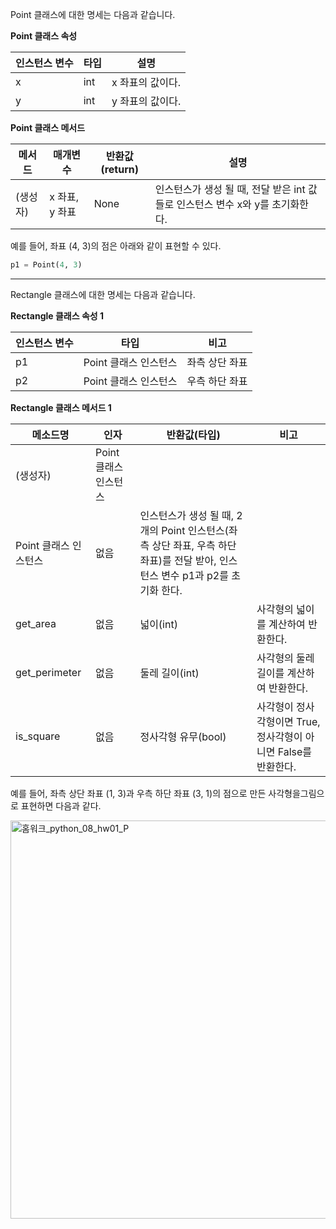 Point 클래스에 대한 명세는 다음과 같습니다.

**Point 클래스 속성**

| 인스턴스 변수 | 타입  | 설명         |
| ------- | --- | ---------- |
| x       | int | x 좌표의 값이다. |
| y       | int | y 좌표의 값이다. |

**Point 클래스 메서드**

| 메서드   | 매개변수       | 반환값(return) | 설명                                               |
| ----- | ---------- | ----------- | ------------------------------------------------ |
| (생성자) | x 좌표, y 좌표 | None        | 인스턴스가 생성 될 때, 전달 받은 int 값들로 인스턴스 변수 x와 y를 초기화한다. |

예를 들어, 좌표 (4, 3)의 점은 아래와 같이 표현할 수 있다.

```python
p1 = Point(4, 3)
```

---

Rectangle 클래스에 대한 명세는 다음과 같습니다.

**Rectangle 클래스 속성 1**

| 인스턴스 변수 | 타입             | 비고       |
| ------- | -------------- | -------- |
| p1      | Point 클래스 인스턴스 | 좌측 상단 좌표 |
| p2      | Point 클래스 인스턴스 | 우측 하단 좌표 |

**Rectangle 클래스 메서드 1**

| 메소드명           | 인자             | 반환값(타입)                                                                          | 비고                                       |
| -------------- | -------------- | -------------------------------------------------------------------------------- | ---------------------------------------- |
| (생성자)          | Point 클래스 인스턴스 |                                                                                  |                                          |
| Point 클래스 인스턴스 | 없음             | 인스턴스가 생성 될 때, 2개의 Point 인스턴스(좌측 상단 좌표, 우측 하단 좌표)를 전달 받아, 인스턴스 변수 p1과 p2를 초기화 한다. |                                          |
| get_area       | 없음             | 넓이(int)                                                                          | 사각형의 넓이를 계산하여 반환한다.                      |
| get_perimeter  | 없음             | 둘레 길이(int)                                                                       | 사각형의 둘레 길이를 계산하여 반환한다.                   |
| is_square      | 없음             | 정사각형 유무(bool)                                                                    | 사각형이 정사각형이면 True, 정사각형이 아니면 False를 반환한다. |

예를 들어, 좌측 상단 좌표 (1, 3)과 우측 하단 좌표 (3, 1)의 점으로 만든 사각형을그림으로 표현하면 다음과 같다.

<img width="637" alt="홈워크_python_08_hw01_P" src="https://user-images.githubusercontent.com/104895176/195534968-0946300e-4b42-429f-8578-8bb4b3e5e698.png">
